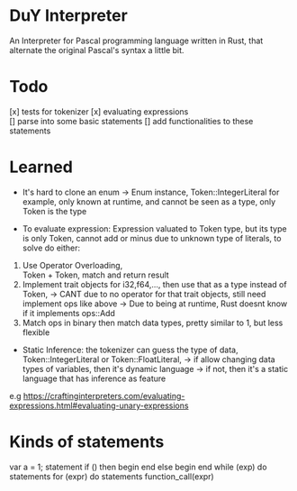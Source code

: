 # DuY Interpreter

An Interpreter for Pascal programming language written in Rust, that alternate the original Pascal's syntax a little bit.

# Todo

[x] tests for tokenizer
[x] evaluating expressions  
[] parse into some basic statements 
[] add functionalities to these statements  

# Learned
- It's hard to clone an enum 
-> Enum instance, Token::IntegerLiteral for example, 
only known at runtime, and cannot be seen as a type, only Token is the type

- To evaluate expression:
Expression valuated to Token type, but its type is only Token, 
cannot add or minus due to unknown type of literals, to solve do either:
1. Use Operator Overloading,     
Token + Token, match and return result  
2. Implement trait objects for i32,f64,..., then use that as a type instead of Token, 
-> CANT due to no operator for that trait objects, still need implement ops like above
-> Due to being at runtime, Rust doesnt know if it implements ops::Add 
3. Match ops in binary then match data types, pretty similar to 1, but less flexible 

- Static Inference: the tokenizer can guess the type of data, Token::IntegerLiteral or Token::FloatLiteral,
-> if allow changing data types of variables, then it's dynamic language
-> if not, then it's a static language that has inference as feature

e.g https://craftinginterpreters.com/evaluating-expressions.html#evaluating-unary-expressions
<!-- => https://doc.rust-lang.org/book/ch19-04-advanced-types.html for types handling  -->
# Kinds of statements  
var a = 1;  statement 
if () then begin end else begin end 
while (exp) do   statements
for (expr) do statements 
function_call(expr)   

